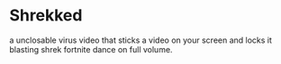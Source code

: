 # Shrekked
a unclosable virus video that sticks a video on your screen and locks it blasting shrek fortnite dance on full volume.
